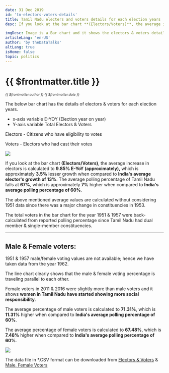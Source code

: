 ```yaml
---
date: 31 Dec 2019
id: 'tn-electors-voters-details'
title: Tamil Nadu electers and voters details for each election years
desc: If you look at the bar chart **(Electors/Voters)**, the average increase in electors is calculated to **9.85% E-YoY (approximately),** which is approximately **3.5%** lesser growth when compared to **India's average elector's growth of 13%**. The average polling percentage of Tamil Nadu falls at **67%**, which is approximately **7%** 

imgDesc: Image is a Bar chart and it shows the electors & voters details
articleLang: 'en-US'
author: 'by theDataTalks'
altLang: true
isHome: false
topic: politics
---
```


<altLang />

# {{ $frontmatter.title }}
<i style="font-size: 0.75em;"> {{ $frontmatter.author }} {{ $frontmatter.date }} </i>

The below bar chart has the details of electors & voters for each
election years.

-   x-axis variable E-YOY (Election year on year)
-   Y-axis variable Total Electors & Voters

Electors - Citizens who have eligibility to votes

Voters - Electors who had cast their votes

![](/img/politics/tn-electors-voters-details_files/figure-markdown/Plot-Electors-Voters-1.png)


If you look at the bar chart **(Electors/Voters)**, the average increase
in electors is calculated to **9.85% E-YoY (approximately),** which is
approximately **3.5%** lesser growth when compared to **India's average
elector's growth of 13%**. The average polling percentage of Tamil Nadu
falls at **67%**, which is approximately **7%** higher when compared to
**India's average polling percentage of 60%**.

The above mentioned average values are calculated without considering
1951 data since there was a major change in constituencies in 1953.

The total voters in the bar chart for the year 1951 & 1957 were
back-calculated from reported polling percentage since Tamil Nadu had
dual member & single-member constituencies.

------------------------------------------------------------------------

## Male & Female voters:

1951 & 1957 male/female voting values are not available; hence we have
taken data from the year 1962.

The line chart clearly shows that the male & female voting percentage is
traveling parallel to each other.

Female voters in 2011 & 2016 were slightly more than male voters and it
shows **women in Tamil Nadu have started showing more social
responsibility**.

The average percentage of male voters is calculated to **71.31%**, which
is **11.31%** higher when compared to **India's average polling
percentage of 60%**.

The average percentage of female voters is calculated to **67.48%**,
which is **7.48%** higher when compared to **India's average polling
percentage of 60%**.

![](/img/politics/tn-electors-voters-details_files/figure-markdown/Plot-male-female-1.png)

The data file in \*.CSV format can be downloaded from [Electors & Voters](http://thedatatalks.in/datas/politics/tn-electors.csv) & [Male, Female Voters](http://thedatatalks.in/datas/politics/tn-male-female-electors.csv)

<style>

</style>